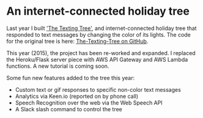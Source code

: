 # An internet-connected holiday tree

Last year I built ['The Texting Tree'](http://willd.me/posts/the-texting-tree), and internet-connected holiday tree that responded to text messages by changing the color of its lights. The code for the original tree is here: [The-Texting-Tree on GitHub](https://github.com/willdages/The-Texting-Tree).

This year (2015), the project has been re-worked and expanded. I replaced the Heroku/Flask server piece with AWS API Gateway and AWS Lambda functions. A new tutorial is coming soon.

Some fun new features added to the tree this year:

* Custom text or gif responses to specific non-color text messages
* Analytics via Keen.io (reported on by phone call)
* Speech Recognition over the web via the Web Speech API
* A Slack slash command to control the tree
